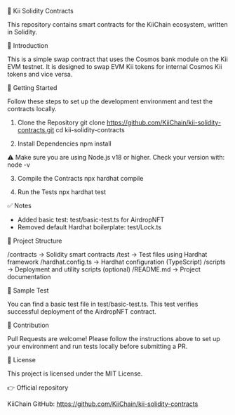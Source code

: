 🧾 Kii Solidity Contracts

This repository contains smart contracts for the KiiChain ecosystem, written in Solidity.

📘 Introduction

This is a simple swap contract that uses the Cosmos bank module on the Kii EVM testnet. It is designed to swap EVM Kii tokens for internal Cosmos Kii tokens and vice versa.

🚀 Getting Started

Follow these steps to set up the development environment and test the contracts locally.

1. Clone the Repository
git clone https://github.com/KiiChain/kii-solidity-contracts.git
cd kii-solidity-contracts

2. Install Dependencies
npm install

⚠️ Make sure you are using Node.js v18 or higher. Check your version with:
node -v

3. Compile the Contracts
npx hardhat compile

4. Run the Tests
npx hardhat test

✅ Notes

- Added basic test: test/basic-test.ts for AirdropNFT
- Removed default Hardhat boilerplate: test/Lock.ts

📂 Project Structure

/contracts             → Solidity smart contracts
/test                  → Test files using Hardhat framework
/hardhat.config.ts     → Hardhat configuration (TypeScript)
/scripts               → Deployment and utility scripts (optional)
/README.md             → Project documentation

🧪 Sample Test

You can find a basic test file in test/basic-test.ts.
This test verifies successful deployment of the AirdropNFT contract.

🤝 Contribution

Pull Requests are welcome!
Please follow the instructions above to set up your environment and run tests locally before submitting a PR.

📄 License

This project is licensed under the MIT License.

👉 Official repository

KiiChain GitHub: https://github.com/KiiChain/kii-solidity-contracts

